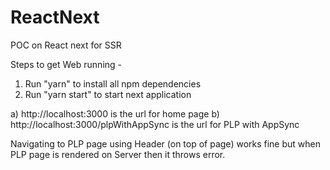 # ReactNext
POC on React next for SSR


Steps to get Web running -

1) Run "yarn" to install all npm dependencies
2) Run "yarn start" to start next application

a) http://localhost:3000 is the url for home page
b) http://localhost:3000/plpWithAppSync is the url for PLP with AppSync

Navigating to PLP page using Header (on top of page) works fine but when PLP page is rendered on Server then it throws error.

